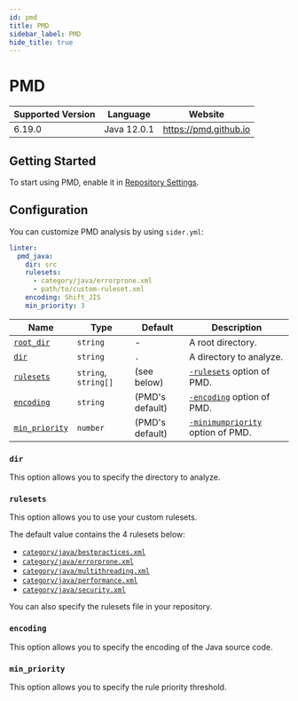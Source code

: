 ```yaml
---
id: pmd
title: PMD
sidebar_label: PMD
hide_title: true
---
```


# PMD

| Supported Version | Language    | Website               |
| ----------------- | ----------- | --------------------- |
| 6.19.0            | Java 12.0.1 | https://pmd.github.io |

## Getting Started

To start using PMD, enable it in [Repository Settings](../../getting-started/repository-settings.md).

## Configuration

You can customize PMD analysis by using `sider.yml`:

```yaml
linter:
  pmd_java:
    dir: src
    rulesets:
      - category/java/errorprone.xml
      - path/to/custom-ruleset.xml
    encoding: Shift_JIS
    min_priority: 3
```

| Name                                                                        | Type                 | Default         | Description                                                                                            |
| --------------------------------------------------------------------------- | -------------------- | --------------- | ------------------------------------------------------------------------------------------------------ |
| [`root_dir`](../../getting-started/custom-configuration.md#root_dir-option) | `string`             | -               | A root directory.                                                                                      |
| [`dir`](#dir)                                                               | `string`             | `.`             | A directory to analyze.                                                                                |
| [`rulesets`](#rulesets)                                                     | `string`, `string[]` | (see below)     | [`-rulesets`](https://pmd.github.io/pmd/pmd_userdocs_cli_reference.html#options) option of PMD.        |
| [`encoding`](#encoding)                                                     | `string`             | (PMD's default) | [`-encoding`](https://pmd.github.io/pmd/pmd_userdocs_cli_reference.html#options) option of PMD.        |
| [`min_priority`](#min_priority)                                             | `number`             | (PMD's default) | [`-minimumpriority`](https://pmd.github.io/pmd/pmd_userdocs_cli_reference.html#options) option of PMD. |

### `dir`

This option allows you to specify the directory to analyze.

### `rulesets`

This option allows you to use your custom rulesets.

The default value contains the 4 rulesets below:

- [`category/java/bestpractices.xml`](https://github.com/pmd/pmd/blob/master/docs/pages/pmd/rules/java/bestpractices.md)
- [`category/java/errorprone.xml`](https://github.com/pmd/pmd/blob/master/docs/pages/pmd/rules/java/errorprone.md)
- [`category/java/multithreading.xml`](https://github.com/pmd/pmd/blob/master/docs/pages/pmd/rules/java/multithreading.md)
- [`category/java/performance.xml`](https://github.com/pmd/pmd/blob/master/docs/pages/pmd/rules/java/performance.md)
- [`category/java/security.xml`](https://github.com/pmd/pmd/blob/master/docs/pages/pmd/rules/java/security.md)

You can also specify the rulesets file in your repository.

### `encoding`

This option allows you to specify the encoding of the Java source code.

### `min_priority`

This option allows you to specify the rule priority threshold.
